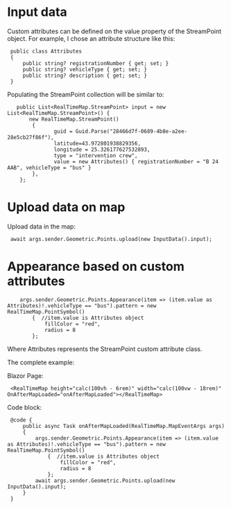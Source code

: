 # Input data

Custom attributes can be defined on the value property of the StreamPoint object. For example, I chose an attribute structure like this:

     public class Attributes
     {
         public string? registrationNumber { get; set; }
         public string? vehicleType { get; set; }
         public string? description { get; set; }
     }

Populating the StreamPoint collection will be similar to:

       public List<RealTimeMap.StreamPoint> input = new List<RealTimeMap.StreamPoint>() {
           new RealTimeMap.StreamPoint()
            {
                   guid = Guid.Parse("28466d7f-0689-4b8e-a2ee-28e5cb27f86f"),
                   latitude=43.972801938829356,
                   longitude = 25.326177627532893,
                   type = "intervention crew",
                   value = new Attributes() { registrationNumber = "B 24 AAB", vehicleType = "bus" }
            },
        };
# Upload data on map

Upload data in the map:

     await args.sender.Geometric.Points.upload(new InputData().input);

# Appearance based on custom attributes


        args.sender.Geometric.Points.Appearance(item => (item.value as Attributes)!.vehicleType == "bus").pattern = new RealTimeMap.PointSymbol()
            {  //item.value is Attributes object
                fillColor = "red",
                radius = 8
            };

Where Attributes represents the StreamPoint custom attribute class.

The complete example:

Blazor Page:

     <RealTimeMap height="calc(100vh - 6rem)" width="calc(100vw - 18rem)" OnAfterMapLoaded="onAfterMapLoaded"></RealTimeMap>

Code block:

     @code {
         public async Task onAfterMapLoaded(RealTimeMap.MapEventArgs args)
         {
             args.sender.Geometric.Points.Appearance(item => (item.value as Attributes)!.vehicleType == "bus").pattern = new RealTimeMap.PointSymbol()
                 {  //item.value is Attributes object
                     fillColor = "red",
                     radius = 8
                 };
             await args.sender.Geometric.Points.upload(new InputData().input);
         }
     }



